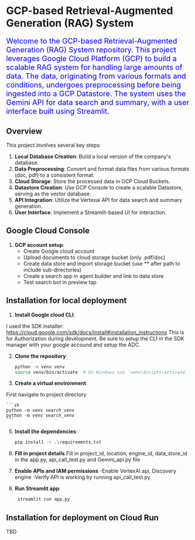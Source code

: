 # GCP-based Retrieval-Augmented Generation (RAG) System

<p style="color:blue; font-size:20px;">Welcome to the GCP-based Retrieval-Augmented Generation (RAG) System repository. This project leverages Google Cloud Platform (GCP) to build a scalable RAG system for handling large amounts of data. The data, originating from various formats and conditions, undergoes preprocessing before being ingested into a GCP Datastore. The system uses the Gemini API for data search and summary, with a user interface built using Streamlit.</p>

## Overview

This project involves several key steps:

1. **Local Database Creation**: Build a local version of the company's database.
2. **Data Preprocessing**: Convert and format data files from various formats (doc, pdf) to a consistent format.
3. **Cloud Storage**: Store the processed data in GCP Cloud Buckets.
4. **Datastore Creation**: Use GCP Console to create a scalable Datastore, serving as the vector database.
5. **API Integration**: Utilize the Vertexai API for data search and summary generation.
6. **User Interface**: Implement a Streamlit-based UI for interaction.


## Google Cloud Console

1. **GCP account setup**:
   - Create Google cloud account
   - Upload documents to cloud storage bucket (only .pdf/doc)
   - Create data store and import storage bucket (use ** after path to include sub-directories)
   - Create a search app in agent builder and link to data store
   - Test search bot in preview tap

## Installation for local deployment 

1. **Install Google cloud CLI**:

I used the SDK installer: https://cloud.google.com/sdk/docs/install#installation_instructions
This is for Authorization during development. Be sure to setup the CLI in the SDK manager with your google accound and setup the ADC. 

2. **Clone the repository**:

    ```sh
    python -m venv venv
    source venv/bin/activate  # On Windows use `venv\Scripts\activate`
    ```

4. **Create a virtual environment**:

First navigate to project directory 

    ```sh
    python -m venv search_venv   
    python -m venv search_venv   
    ```

5. **Install the dependencies**:

    ```sh
    pip install -r .\requirements.txt
    ```
6. **Fill in project details**
Fill in project_id, location, engine_id, data_store_id in the app.py, api_call_test.py and Gemini_api.py file

6. **Enable APIs and IAM permissions**
-Enable VertexAI api, Discovery engine
-Verify API is working by running api_call_test.py

7. **Run Streamlit app**:
   ```sh
    streamlit run app.py
    ```
## Installation for deployment on Cloud Run

TBD




